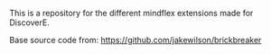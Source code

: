 This is a repository for the different mindflex extensions made for DiscoverE.

Base source code from: https://github.com/jakewilson/brickbreaker
